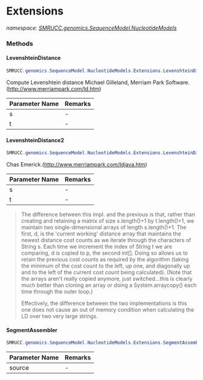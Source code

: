 ﻿# Extensions
_namespace: [SMRUCC.genomics.SequenceModel.NucleotideModels](./index.md)_





### Methods

#### LevenshteinDistance
```csharp
SMRUCC.genomics.SequenceModel.NucleotideModels.Extensions.LevenshteinDistance(System.String,System.String)
```
Compute Levenshtein distance Michael Gilleland, Merriam Park Software.(http://www.merriampark.com/ld.htm)

|Parameter Name|Remarks|
|--------------|-------|
|s|-|
|t|-|


#### LevenshteinDistance2
```csharp
SMRUCC.genomics.SequenceModel.NucleotideModels.Extensions.LevenshteinDistance2(System.String,System.String)
```
Chas Emerick.(http://www.merriampark.com/ldjava.htm)

|Parameter Name|Remarks|
|--------------|-------|
|s|-|
|t|-|

> 
>  The difference between this impl. and the previous is that, rather
>  than creating and retaining a matrix of size s.length()+1 by t.length()+1,
>  we maintain two single-dimensional arrays of length s.length()+1.  The first, d,
>  is the 'current working' distance array that maintains the newest distance cost
>  counts as we iterate through the characters of String s.  Each time we increment
>  the index of String t we are comparing, d is copied to p, the second int[].  Doing so
>  allows us to retain the previous cost counts as required by the algorithm (taking
>  the minimum of the cost count to the left, up one, and diagonally up and to the left
>  of the current cost count being calculated).  (Note that the arrays aren't really
>  copied anymore, just switched...this is clearly much better than cloning an array
>  or doing a System.arraycopy() each time  through the outer loop.)
>  
>  Effectively, the difference between the two implementations is this one does not
>  cause an out of memory condition when calculating the LD over two very large strings.
>  

#### SegmentAssembler
```csharp
SMRUCC.genomics.SequenceModel.NucleotideModels.Extensions.SegmentAssembler(System.Collections.Generic.IEnumerable{SMRUCC.genomics.SequenceModel.NucleotideModels.SimpleSegment})
```


|Parameter Name|Remarks|
|--------------|-------|
|source|-|



